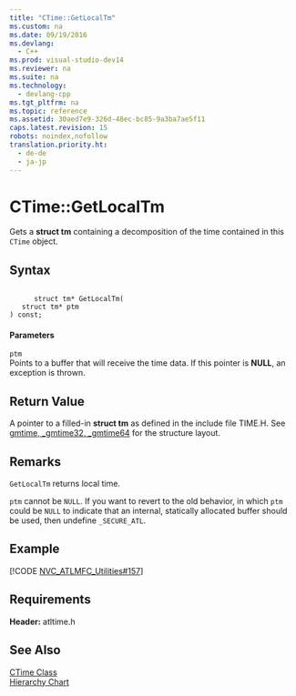 ```yaml
---
title: "CTime::GetLocalTm"
ms.custom: na
ms.date: 09/19/2016
ms.devlang: 
  - C++
ms.prod: visual-studio-dev14
ms.reviewer: na
ms.suite: na
ms.technology: 
  - devlang-cpp
ms.tgt_pltfrm: na
ms.topic: reference
ms.assetid: 30aed7e9-326d-48ec-bc85-9a3ba7ae5f11
caps.latest.revision: 15
robots: noindex,nofollow
translation.priority.ht: 
  - de-de
  - ja-jp
---
```

# CTime::GetLocalTm
Gets a **struct tm** containing a decomposition of the time contained in this `CTime` object.  
  
## Syntax  
  
```  
  
      struct tm* GetLocalTm(  
   struct tm* ptm   
) const;  
```  
  
#### Parameters  
 `ptm`  
 Points to a buffer that will receive the time data. If this pointer is **NULL**, an exception is thrown.  
  
## Return Value  
 A pointer to a filled-in **struct tm** as defined in the include file TIME.H. See [gmtime, _gmtime32, _gmtime64](../vs140/gmtime--_gmtime32--_gmtime64.md) for the structure layout.  
  
## Remarks  
 `GetLocalTm` returns local time.  
  
 `ptm` cannot be `NULL`. If you want to revert to the old behavior, in which `ptm` could be `NULL` to indicate that an internal, statically allocated buffer should be used, then undefine `_SECURE_ATL`.  
  
## Example  
 [!CODE [NVC_ATLMFC_Utilities#157](../CodeSnippet/VS_Snippets_Cpp/NVC_ATLMFC_Utilities#157)]  
  
## Requirements  
 **Header:** atltime.h  
  
## See Also  
 [CTime Class](../Topic/CTime%20Class.md)   
 [Hierarchy Chart](../vs140/Hierarchy-Chart.md)
